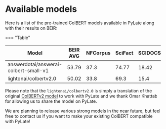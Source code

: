 # Available models

Here is a list of the pre-trained ColBERT models available in PyLate along with their results on BEIR:

=== "Table"


| Model                                 | BEIR AVG | NFCorpus | SciFact | SCIDOCS | FiQA2018 | TRECCOVID | HotpotQA | Touche2020 | ArguAna | ClimateFEVER | FEVER | QuoraRetrieval | NQ   | DBPedia |
|---------------------------------------|----------|----------|---------|---------|----------|-----------|----------|------------|---------|--------------|-------|----------------|------|---------|
| answerdotai/answerai-colbert-small-v1 | 53.79    | 37.3     | 74.77   | 18.42   | 41.15    | 84.59     | 76.11    | 25.69      | 50.09   | 33.07        | 90.96 | 87.72          | 59.1 | 45.58   |
| lightonai/colbertv2.0                 | 50.02    | 33.8     | 69.3    | 15.4    | 35.6     | 73.3      | 66.7     | 26.3       | 46.3    | 17.6         | 78.5  | 85.2           | 56.2 | 44.6    |

Please note that the `lightonai/colbertv2.0` is simply a translation of the original [ColBERTv2 model](https://huggingface.co/colbert-ir/colbertv2.0/tree/main) to work with PyLate and we thank Omar Khattab for allowing us to share the model on PyLate.

We are planning to release various strong models in the near future, but feel free to contact us if you want to make your existing ColBERT compatible with PyLate!